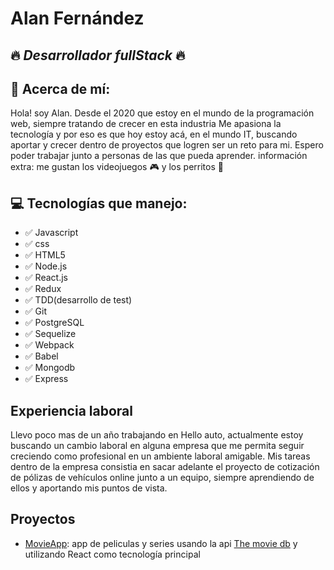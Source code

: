  
 # **Alan Fernández**
 ## :fire: *Desarrollador fullStack* :fire:
 ## :bell: Acerca de mí:
 Hola! soy Alan.
 Desde el 2020 que estoy en el mundo de la programación web, siempre tratando de crecer en esta industria
 Me apasiona la tecnología y por eso es que hoy estoy acá, en el mundo IT, buscando aportar y crecer dentro de proyectos que logren ser un reto para mi.
 Espero poder trabajar junto a personas de las que pueda aprender.
 información extra: me gustan los videojuegos :video_game: y los perritos :dog:
 ## :computer: Tecnologías que manejo:
 - :white_check_mark: Javascript
 - :white_check_mark: css
 - :white_check_mark: HTML5
 - :white_check_mark: Node.js
 - :white_check_mark: React.js
 - :white_check_mark: Redux
 - :white_check_mark: TDD(desarrollo de test)
 - :white_check_mark: Git
 - :white_check_mark: PostgreSQL
 - :white_check_mark: Sequelize
 - :white_check_mark: Webpack
 - :white_check_mark: Babel
 - :white_check_mark: Mongodb
 - :white_check_mark: Express
 
 ## Experiencia laboral
 Llevo poco mas de un año trabajando en Hello auto, actualmente estoy buscando un cambio laboral en alguna empresa que me permita seguir creciendo como profesional en un ambiente laboral amigable.
Mis tareas dentro de la empresa consistia en sacar adelante el proyecto de cotización de pólizas de vehículos online junto a un equipo, siempre aprendiendo de ellos y aportando mis puntos de vista.
## Proyectos
- [MovieApp](https://movies-series-p2bkbzbo6-fernandezalan.vercel.app/): app de peliculas y series usando la api [The movie db](https://developers.themoviedb.org/3/getting-started/introduction) y utilizando React como tecnología principal
 

<!---
fernandezAlan/fernandezAlan is a ✨ special ✨ repository because its `README.md` (this file) appears on your GitHub profile.
You can click the Preview link to take a look at your changes.
--->

